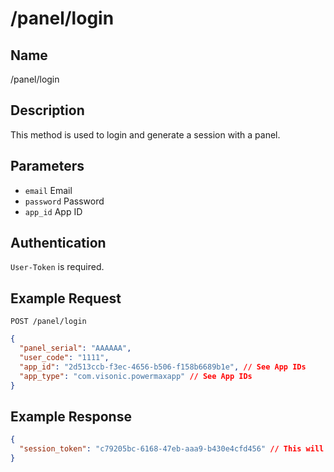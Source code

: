 # /panel/login

## Name
/panel/login

## Description
This method is used to login and generate a session with a panel.

## Parameters
- `email` Email
- `password` Password
- `app_id` App ID

## Authentication
`User-Token` is required.

## Example Request
`POST /panel/login`

```json
{
  "panel_serial": "AAAAAA",
  "user_code": "1111",
  "app_id": "2d513ccb-f3ec-4656-b506-f158b6689b1e", // See App IDs
  "app_type": "com.visonic.powermaxapp" // See App IDs
}
```

## Example Response
```json
{
  "session_token": "c79205bc-6168-47eb-aaa9-b430e4cfd456" // This will be used for all subsequent panel requests where `Session-Token` is required
}
```